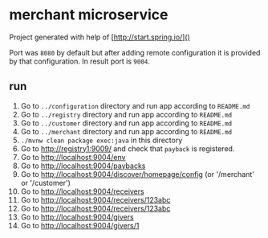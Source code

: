 merchant microservice
=====================

Project generated with help of [http://start.spring.io/]()

Port was `8080` by default but after adding remote configuration
 it is provided by that configuration.
 In result port is `9004`.

run
---

1. Go to `../configuration` directory and run app according to `README.md`
2. Go to `../registry` directory and run app according to `README.md`
2. Go to `../customer` directory and run app according to `README.md`
2. Go to `../merchant` directory and run app according to `README.md`
3. `./mvnw clean package exec:java` in this directory
4. Go to [http://registry1:9009/]() and check that `payback` is registered.
5. Go to [http://localhost:9004/env]()
6. Go to [http://localhost:9004/paybacks]()
7. Go to [http://localhost:9004/discover/homepage/config]() (or '/merchant' or '/customer')
8. Go to [http://localhost:9004/receivers]()
9. Go to [http://localhost:9004/receivers/123abc]()
10. Go to [http://localhost:9004/receivers/123abc]()
11. Go to [http://localhost:9004/givers]()
12. Go to [http://localhost:9004/givers/1]()

